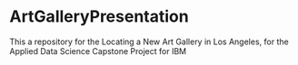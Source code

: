 # ArtGalleryPresentation
This a repository for the Locating a New Art Gallery in Los Angeles, for the Applied Data Science Capstone Project for IBM
